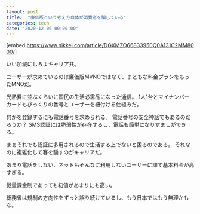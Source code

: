 ```yaml
---
layout: post
title:  "廉価版という考え方自体が消費者を騙している"
categories: tech
date: "2020-12-06 00:00:00"
---
```


[embed:https://www.nikkei.com/article/DGXMZO66833950Q0A131C2MM8000/]

いい加減にしろよキャリア共。

ユーザーが求めているのは廉価版MVNOではなく、まともな料金プランをもったMNOだ。

光熱費に並ぶくらいに国民の生活必需品になった通信。
1人1台とマイナンバーカードもびっくりの番号とユーザーを紐付ける仕組みだ。

何かを登録するにも電話番号を求められる。
電話番号の安全神話でもあるのだろうか？
SMS認証には脆弱性が存在するし、電話も簡単になりすましができる。

まぁそれでも認証に多用されるので生活する上でないと困るのである。
それなのに複雑化して客を騙すのがキャリアだ。

あまり電話をしない、ネットもそんなに利用しないユーザーに課す基本料金が高すぎる。

従量課金制であっても初値があまりにも高い。

総務省は規制の方向性をずっと誤り続けているし、もう日本ではもう無理かもな。
